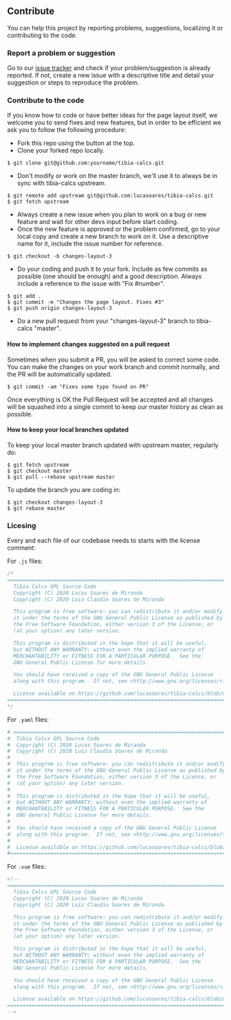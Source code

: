 ## Contribute

You can help this project by reporting problems, suggestions, localizing it or contributing to the code.

### Report a problem or suggestion

Go to our [issue tracker](https://github.com/lucasoares/tibia-calcs/issues) and check if your problem/suggestion is already reported. If not, create a new issue with a descriptive title and detail your suggestion or steps to reproduce the problem.

### Contribute to the code

If you know how to code or have better ideas for the page layout itself, we welcome you to send fixes and new features, but in order to be efficient we ask you to follow the following procedure:

* Fork this repo using the button at the top.
* Clone your forked repo locally.

``$ git clone git@github.com:yourname/tibia-calcs.git``

* Don't modify or work on the master branch, we'll use it to always be in sync with tibia-calcs upstream.

```
$ git remote add upstream git@github.com:lucasoares/tibia-calcs.git
$ git fetch upstream
```

* Always create a new issue when you plan to work on a bug or new feature and wait for other devs input before start coding.
* Once the new feature is approved or the problem confirmed, go to your local copy and create a new branch to work on it. Use a descriptive name for it, include the issue number for reference.

``$ git checkout -b changes-layout-3``

* Do your coding and push it to your fork. Include as few commits as possible (one should be enough) and a good description. Always include a reference to the issue with "Fix #number".

```
$ git add .
$ git commit -m "Changes the page layout. Fixes #3"
$ git push origin changes-layout-3
```

* Do a new pull request from your "changes-layout-3" branch to tibia-calcs "master".

#### How to implement changes suggested on a pull request

Sometimes when you submit a PR, you will be asked to correct some code. You can make the changes on your work branch and commit normally, and the PR will be automatically updated.

``$ git commit -am "Fixes some typo found on PR"``

Once everything is OK the Pull Request will be accepted and all changes will be squashed into a single commit to keep our master history as clean as possible.

#### How to keep your local branches updated

To keep your local master branch updated with upstream master, regularly do:

```
$ git fetch upstream
$ git checkout master
$ git pull --rebase upstream master
```

To update the branch you are coding in:

```
$ git checkout changes-layout-3
$ git rebase master
```

### Licesing

Every and each file of our codebase needs to starts with the license comment:

For `.js` files:
```js
/*
===========================================================================
  Tibia Calcs GPL Source Code
  Copyright (C) 2020 Lucas Soares de Miranda
  Copyright (C) 2020 Luiz Claudio Soares de Miranda

  This program is free software: you can redistribute it and/or modify
  it under the terms of the GNU General Public License as published by
  the Free Software Foundation, either version 3 of the License, or
  (at your option) any later version.

  This program is distributed in the hope that it will be useful,
  but WITHOUT ANY WARRANTY; without even the implied warranty of
  MERCHANTABILITY or FITNESS FOR A PARTICULAR PURPOSE.  See the
  GNU General Public License for more details.

  You should have received a copy of the GNU General Public License
  along with this program.  If not, see <http://www.gnu.org/licenses/>.

  License available on https://github.com/lucasoares/tibia-calcs/blob/master/LICENSE.md
===========================================================================
*/
```

For `.yaml` files:

```yaml
# ===========================================================================
#  Tibia Calcs GPL Source Code
#  Copyright (C) 2020 Lucas Soares de Miranda
#  Copyright (C) 2020 Luiz Claudio Soares de Miranda
#
#  This program is free software: you can redistribute it and/or modify
#  it under the terms of the GNU General Public License as published by
#  the Free Software Foundation, either version 3 of the License, or
#  (at your option) any later version.
#
#  This program is distributed in the hope that it will be useful,
#  but WITHOUT ANY WARRANTY; without even the implied warranty of
#  MERCHANTABILITY or FITNESS FOR A PARTICULAR PURPOSE.  See the
#  GNU General Public License for more details.
#
#  You should have received a copy of the GNU General Public License
#  along with this program.  If not, see <http://www.gnu.org/licenses/>.
#
#  License available on https://github.com/lucasoares/tibia-calcs/blob/master/LICENSE.md
#===========================================================================
```

For `.vue` files:

```html
<!--
===========================================================================
  Tibia Calcs GPL Source Code
  Copyright (C) 2020 Lucas Soares de Miranda
  Copyright (C) 2020 Luiz Claudio Soares de Miranda

  This program is free software: you can redistribute it and/or modify
  it under the terms of the GNU General Public License as published by
  the Free Software Foundation, either version 3 of the License, or
  (at your option) any later version.

  This program is distributed in the hope that it will be useful,
  but WITHOUT ANY WARRANTY; without even the implied warranty of
  MERCHANTABILITY or FITNESS FOR A PARTICULAR PURPOSE.  See the
  GNU General Public License for more details.

  You should have received a copy of the GNU General Public License
  along with this program.  If not, see <http://www.gnu.org/licenses/>.

  License available on https://github.com/lucasoares/tibia-calcs/blob/master/LICENSE.md
===========================================================================
-->
```